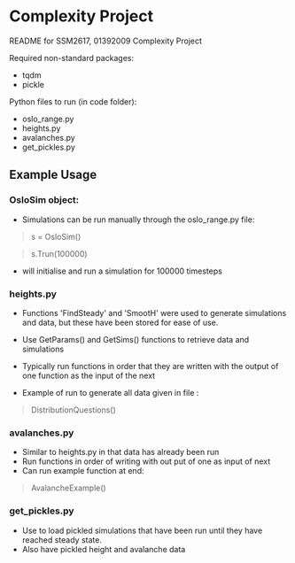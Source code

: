 # Complexity Project 

README for SSM2617, 01392009 Complexity Project

Required non-standard packages:
* tqdm
* pickle 

Python files to run (in code folder):
* oslo_range.py
* heights.py
* avalanches.py
* get_pickles.py

## Example Usage 

### __OsloSim object:__ ### 
* Simulations can be run manually through the oslo_range.py file:

> s = OsloSim()

> s.Trun(100000)

* will initialise and run a simulation for 100000 timesteps


### __heights.py__ ###

* Functions 'FindSteady' and 'SmootH' were used to generate simulations and data, but these have been stored for ease of use.
* Use GetParams() and GetSims() functions to retrieve data and simulations 

* Typically run functions in order that they are written with the output of one function as the input of the next
* Example of run to generate all data given in file :  
> DistributionQuestions()


### __avalanches.py__ ###

* Similar to heights.py in that data has already been run 
* Run functions in order of writing with out put of one as input of next
* Can run example function at end: 
> AvalancheExample() 


### __get_pickles.py__ ### 

* Use to load pickled simulations that have been run until they have reached steady state. 
* Also have pickled height and avalanche data 
